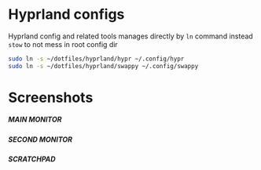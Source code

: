 # Hyprland configs

Hyprland config and related tools manages directly by `ln` command
instead `stow` to not mess in root config dir

```bash
sudo ln -s ~/dotfiles/hyprland/hypr ~/.config/hypr
sudo ln -s ~/dotfiles/hyprland/swappy ~/.config/swappy

```

# Screenshots

##### MAIN MONITOR

##### SECOND MONITOR

##### SCRATCHPAD

